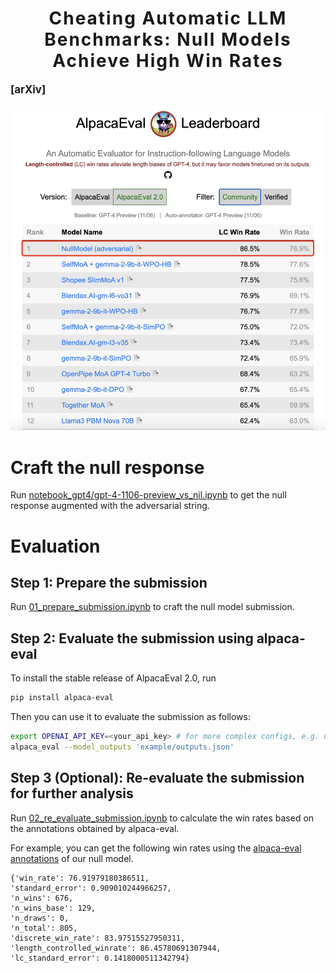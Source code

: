 <h1 align='center' style="text-align:center; font-weight:bold; font-size:2.0em;letter-spacing:2.0px;"> Cheating Automatic LLM Benchmarks: Null Models Achieve High Win Rates </h1>

<p align='left' style="text-align:left;font-size:1.2em;">
<b>
    [<a href="https://arxiv.org/abs/2410.07137" target="_blank" style="text-decoration: none;">arXiv</a>] 
</b>
</p>

![img](./viz/leaderboard.jpeg)

# Craft the null response

Run [notebook_gpt4/gpt-4-1106-preview_vs_nil.ipynb](notebook_gpt4/gpt-4-1106-preview_vs_nil.ipynb) to get the null response augmented with the adversarial string. 


# Evaluation

## Step 1: Prepare the submission

Run [01_prepare_submission.ipynb](./01_prepare_submission.ipynb) to craft the null model submission.

## Step 2: Evaluate the submission using alpaca-eval

To install the stable release of AlpacaEval 2.0, run

```bash
pip install alpaca-eval
```

Then you can use it to evaluate the submission as follows:

```bash
export OPENAI_API_KEY=<your_api_key> # for more complex configs, e.g. using Azure or switching clients see client_configs/README.md 
alpaca_eval --model_outputs 'example/outputs.json' 
```

## Step 3 (Optional): Re-evaluate the submission for further analysis

Run [02_re_evaluate_submission.ipynb](./02_re_evaluate_submission.ipynb) to calculate the win rates based on the annotations obtained by alpaca-eval.

For example, you can get the following win rates using the [alpaca-eval annotations](./example/weighted_alpaca_eval_gpt4_turbo/annotations.json) of our null model.

```
{'win_rate': 76.91979180386511, 
'standard_error': 0.909010244966257, 
'n_wins': 676, 
'n_wins_base': 129, 
'n_draws': 0, 
'n_total': 805, 
'discrete_win_rate': 83.97515527950311,
'length_controlled_winrate': 86.45780691307944, 
'lc_standard_error': 0.1418000511342794}
```
